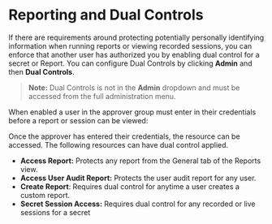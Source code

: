 [title]: # (Reporting and Dual Controls)
[tags]: # (Reporting and Dual Controls)
[priority]: # (1000)

# Reporting and Dual Controls

If there are requirements around protecting potentially personally identifying information when running reports or viewing recorded sessions, you can enforce that another user has authorized you by enabling dual control for a secret or Report. You can configure Dual Controls by clicking **Admin** and then **Dual Controls**.

> **Note:** Dual Controls is not in the **Admin** dropdown and must be accessed from the full administration menu.

When enabled a user in the approver group must enter in their credentials before a report or session can be viewed:

Once the approver has entered their credentials, the resource can be accessed. The following resources can have dual control applied.

- **Access Report:** Protects any report from the General tab of the Reports view.
- **Access User Audit Report:** Protects the user audit report for any user.
- **Create Report**: Requires dual control for anytime a user creates a custom report.
- **Secret Session Access:** Requires dual control for any recorded or live sessions for a secret
